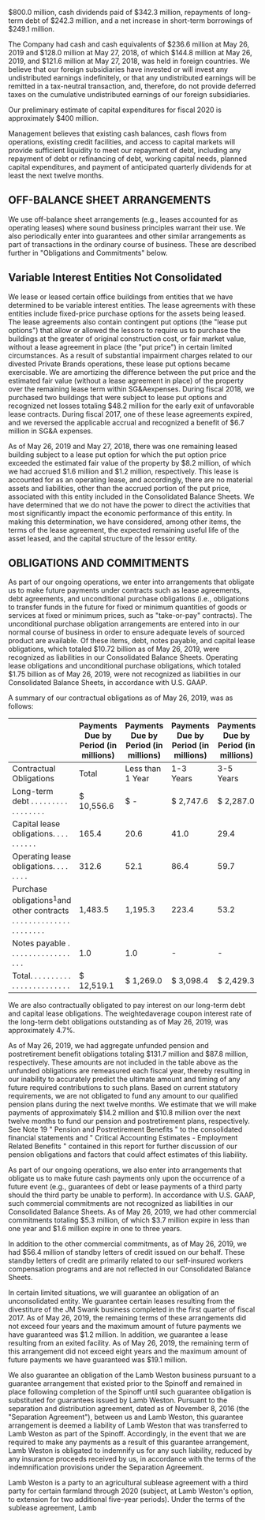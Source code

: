 $800.0 million, cash dividends paid of $342.3 million, repayments of long-term debt of $242.3 million, and a net increase in short-term borrowings of $249.1 million.

The Company had cash and cash equivalents of $236.6 million at May 26, 2019 and $128.0 million at May 27, 2018, of which $144.8 million at May 26, 2019, and $121.6 million at May 27, 2018, was held in foreign countries. We believe that our foreign subsidiaries have invested or will invest any undistributed earnings indefinitely, or that any undistributed earnings will be remitted in a tax-neutral transaction, and, therefore, do not provide deferred taxes on the cumulative undistributed earnings of our foreign subsidiaries.

Our preliminary estimate of capital expenditures for fiscal 2020 is approximately $400 million.

Management believes that existing cash balances, cash flows from operations, existing credit facilities, and access to capital markets will provide sufficient liquidity to meet our repayment of debt, including any repayment of debt or refinancing of debt, working capital needs, planned capital expenditures, and payment of anticipated quarterly dividends for at least the next twelve months.

## OFF-BALANCE SHEET ARRANGEMENTS

We use off-balance sheet arrangements (e.g., leases accounted for as operating leases) where sound business principles warrant their use. We also periodically enter into guarantees and other similar arrangements as part of transactions in the ordinary course of business. These are described further in "Obligations and Commitments" below.

## Variable Interest Entities Not Consolidated

We lease or leased certain office buildings from entities that we have determined to be variable interest entities. The lease agreements with these entities include fixed-price purchase options for the assets being leased. The lease agreements also contain contingent put options (the "lease put options") that allow or allowed the lessors to require us to purchase the buildings at the greater of original construction cost, or fair market value, without a lease agreement in place (the "put price") in certain limited circumstances. As a result of substantial impairment charges related to our divested Private Brands operations, these lease put options became exercisable. We are amortizing the difference between the put price and the estimated fair value (without a lease agreement in place) of the property over the remaining lease term within SG&Aexpenses. During fiscal 2018, we purchased two buildings that were subject to lease put options and recognized net losses totaling $48.2 million for the early exit of unfavorable lease contracts. During fiscal 2017, one of these lease agreements expired, and we reversed the applicable accrual and recognized a benefit of $6.7 million in SG&A expenses.

As of May 26, 2019 and May 27, 2018, there was one remaining leased building subject to a lease put option for which the put option price exceeded the estimated fair value of the property by $8.2 million, of which we had accrued $1.6 million and $1.2 million, respectively. This lease is accounted for as an operating lease, and accordingly, there are no material assets and liabilities, other than the accrued portion of the put price, associated with this entity included in the Consolidated Balance Sheets. We have determined that we do not have the power to direct the activities that most significantly impact the economic performance of this entity. In making this determination, we have considered, among other items, the terms of the lease agreement, the expected remaining useful life of the asset leased, and the capital structure of the lessor entity.

## OBLIGATIONS AND COMMITMENTS

As part of our ongoing operations, we enter into arrangements that obligate us to make future payments under contracts such as lease agreements, debt agreements, and unconditional purchase obligations (i.e., obligations to transfer funds in the future for fixed or minimum quantities of goods or services at fixed or minimum prices, such as "take-or-pay" contracts). The unconditional purchase obligation arrangements are entered into in our normal course of business in order to ensure adequate levels of sourced product are available. Of these items, debt, notes payable, and capital lease obligations, which totaled $10.72 billion as of May 26, 2019, were recognized as liabilities in our Consolidated Balance Sheets. Operating lease obligations and unconditional purchase obligations, which totaled $1.75 billion as of May 26, 2019, were not recognized as liabilities in our Consolidated Balance Sheets, in accordance with U.S. GAAP.

A summary of our contractual obligations as of May 26, 2019, was as follows:

|                                                                                             | Payments Due by Period (in millions)   | Payments Due by Period (in millions)   | Payments Due by Period (in millions)   | Payments Due by Period (in millions)   | Payments Due by Period (in millions)   |
|---------------------------------------------------------------------------------------------|----------------------------------------|----------------------------------------|----------------------------------------|----------------------------------------|----------------------------------------|
| Contractual Obligations                                                                     | Total                                  | Less than 1 Year                       | 1-3 Years                              | 3-5 Years                              | After 5 Years                          |
| Long-term debt . . . . . . . . . . . . . . . . .                                            | $ 10,556.6                             | $ -                                    | $ 2,747.6                              | $ 2,287.0                              | $ 5,522.0                              |
| Capital lease obligations. . . . . . . . . .                                                | 165.4                                  | 20.6                                   | 41.0                                   | 29.4                                   | 74.4                                   |
| Operating lease obligations. . . . . . . .                                                  | 312.6                                  | 52.1                                   | 86.4                                   | 59.7                                   | 114.4                                  |
| Purchase obligations$^{1 }$and other  contracts . . . . . . . . . . . . . . . . . . . . . . | 1,483.5                                | 1,195.3                                | 223.4                                  | 53.2                                   | 11.6                                   |
| Notes payable . . . . . . . . . . . . . . . . . .                                           | 1.0                                    | 1.0                                    | -                                      | -                                      | -                                      |
| Total. . . . . . . . . . . . . . . . . . . . . . . .                                        | $ 12,519.1                             | $ 1,269.0                              | $ 3,098.4                              | $ 2,429.3                              | $ 5,722.4                              |

We are also contractually obligated to pay interest on our long-term debt and capital lease obligations. The weightedaverage coupon interest rate of the long-term debt obligations outstanding as of May 26, 2019, was approximately 4.7%.

As of May 26, 2019, we had aggregate unfunded pension and postretirement benefit obligations totaling $131.7 million and $87.8 million, respectively. These amounts are not included in the table above as the unfunded obligations are remeasured each fiscal year, thereby resulting in our inability to accurately predict the ultimate amount and timing of any future required contributions to such plans. Based on current statutory requirements, we are not obligated to fund any amount to our qualified pension plans during the next twelve months. We estimate that we will make payments of approximately $14.2 million and $10.8 million over the next twelve months to fund our pension and postretirement plans, respectively. See Note 19 " Pension and Postretirement Benefits " to the consolidated financial statements and " Critical Accounting Estimates - Employment Related Benefits " contained in this report for further discussion of our pension obligations and factors that could affect estimates of this liability.

As part of our ongoing operations, we also enter into arrangements that obligate us to make future cash payments only upon the occurrence of a future event (e.g., guarantees of debt or lease payments of a third party should the third party be unable to perform). In accordance with U.S. GAAP, such commercial commitments are not recognized as liabilities in our Consolidated Balance Sheets. As of May 26, 2019, we had other commercial commitments totaling $5.3 million, of which $3.7 million expire in less than one year and $1.6 million expire in one to three years.

In addition to the other commercial commitments, as of May 26, 2019, we had $56.4 million of standby letters of credit issued on our behalf. These standby letters of credit are primarily related to our self-insured workers compensation programs and are not reflected in our Consolidated Balance Sheets.

In certain limited situations, we will guarantee an obligation of an unconsolidated entity. We guarantee certain leases resulting from the divestiture of the JM Swank business completed in the first quarter of fiscal 2017. As of May 26, 2019, the remaining terms of these arrangements did not exceed four years and the maximum amount of future payments we have guaranteed was $1.2 million. In addition, we guarantee a lease resulting from an exited facility. As of May 26, 2019, the remaining term of this arrangement did not exceed eight years and the maximum amount of future payments we have guaranteed was $19.1 million.

We also guarantee an obligation of the Lamb Weston business pursuant to a guarantee arrangement that existed prior to the Spinoff and remained in place following completion of the Spinoff until such guarantee obligation is substituted for guarantees issued by Lamb Weston. Pursuant to the separation and distribution agreement, dated as of November 8, 2016 (the "Separation Agreement"), between us and Lamb Weston, this guarantee arrangement is deemed a liability of Lamb Weston that was transferred to Lamb Weston as part of the Spinoff. Accordingly, in the event that we are required to make any payments as a result of this guarantee arrangement, Lamb Weston is obligated to indemnify us for any such liability, reduced by any insurance proceeds received by us, in accordance with the terms of the indemnification provisions under the Separation Agreement.

Lamb Weston is a party to an agricultural sublease agreement with a third party for certain farmland through 2020 (subject, at Lamb Weston's option, to extension for two additional five-year periods). Under the terms of the sublease agreement, Lamb